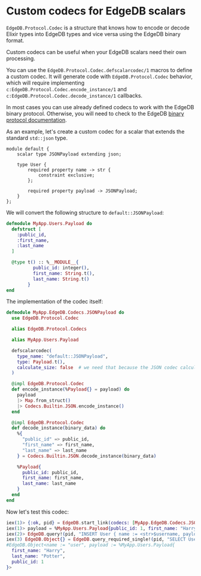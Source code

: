 # Custom codecs for EdgeDB scalars

`EdgeDB.Protocol.Codec` is a structure that knows how to encode or decode Elixir types into EdgeDB types
  and vice versa using the EdgeDB binary format.

Custom codecs can be useful when your EdgeDB scalars need their own processing.

You can use the `EdgeDB.Protocol.Codec.defscalarcodec/1` macros to define a custom codec.
  It will generate code with `EdgeDB.Protocol.Codec` behavior, which will require
  implementing `c:EdgeDB.Protocol.Codec.encode_instance/1` and `c:EdgeDB.Protocol.Codec.decode_instance/1` callbacks.

In most cases you can use already defined codecs to work with the EdgeDB binary protocol. Otherwise,
  you will need to check to the EdgeDB [binary protocol documentation](https://www.edgedb.com/docs/reference/protocol).

As an example, let's create a custom codec for a scalar that extends the standard `std::json` type.

```edgeql
module default {
    scalar type JSONPayload extending json;

    type User {
        required property name -> str {
            constraint exclusive;
        };

        required property payload -> JSONPayload;
    }
};
```

We will convert the following structure to `default::JSONPayload`:

```elixir
defmodule MyApp.Users.Payload do
  defstruct [
    :public_id,
    :first_name,
    :last_name
  ]

  @type t() :: %__MODULE__{
          public_id: integer(),
          first_name: String.t(),
          last_name: String.t()
        }
end
```

The implementation of the codec itself:

```elixir
defmodule MyApp.EdgeDB.Codecs.JSONPayload do
  use EdgeDB.Protocol.Codec

  alias EdgeDB.Protocol.Codecs

  alias MyApp.Users.Payload

  defscalarcodec(
    type_name: "default::JSONPayload",
    type: Payload.t(),
    calculate_size: false  # we need that because the JSON codec calculates its own size and we rely on JSON codec
  )

  @impl EdgeDB.Protocol.Codec
  def encode_instance(%Payload{} = payload) do
    payload
    |> Map.from_struct()
    |> Codecs.Builtin.JSON.encode_instance()
  end

  @impl EdgeDB.Protocol.Codec
  def decode_instance(binary_data) do
    %{
      "public_id" => public_id,
      "first_name" => first_name,
      "last_name" => last_name
    } = Codecs.Builtin.JSON.decode_instance(binary_data)

    %Payload{
      public_id: public_id,
      first_name: first_name,
      last_name: last_name
    }
  end
end
```

Now let's test this codec:

```elixir
iex(1)> {:ok, pid} = EdgeDB.start_link(codecs: [MyApp.EdgeDB.Codecs.JSONPayload])
iex(1)> payload = %MyApp.Users.Payload{public_id: 1, first_name: "Harry", last_name: "Potter"}
iex(2)> EdgeDB.query!(pid, "INSERT User { name := <str>$username, payload := <JSONPayload>$payload }", username: "user", payload: payload)
iex(3) EdgeDB.Object{} = EdgeDB.query_required_single!(pid, "SELECT User {name, payload} FILTER .name = 'user' LIMIT 1")
#EdgeDB.Object<name := "user", payload := %MyApp.Users.Payload{
  first_name: "Harry",
  last_name: "Potter",
  public_id: 1
}>
```
